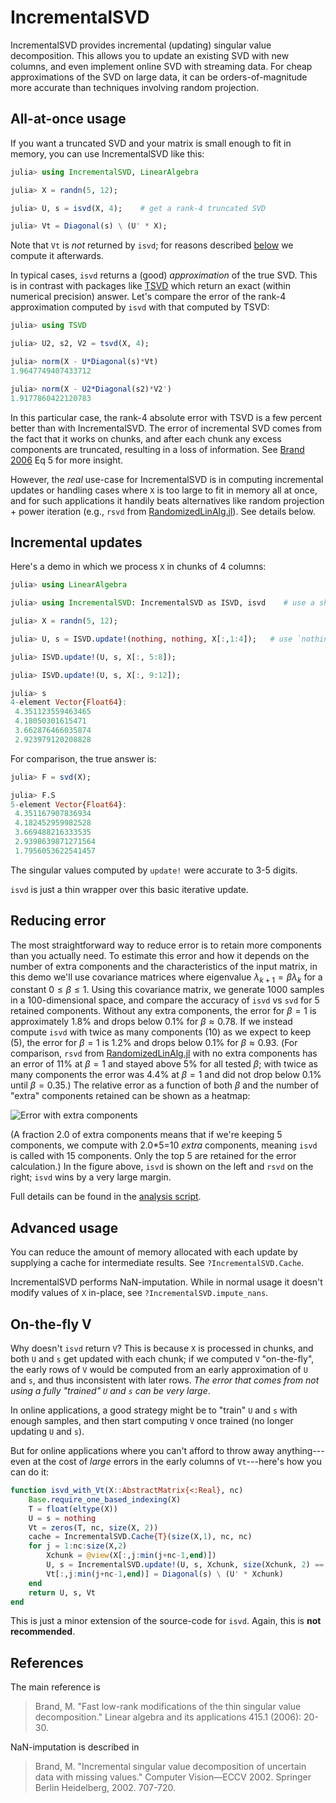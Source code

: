 # IncrementalSVD

IncrementalSVD provides incremental (updating) singular value decomposition.
This allows you to update an existing SVD with new columns, and even implement
online SVD with streaming data.
For cheap approximations of the SVD on large data, it can be orders-of-magnitude
more accurate than techniques involving random projection.

## All-at-once usage

If you want a truncated SVD and your matrix is small enough to fit in memory,
you can use IncrementalSVD like this:

```julia
julia> using IncrementalSVD, LinearAlgebra

julia> X = randn(5, 12);

julia> U, s = isvd(X, 4);    # get a rank-4 truncated SVD

julia> Vt = Diagonal(s) \ (U' * X);
```

Note that `Vt` is *not* returned by `isvd`; for reasons described [below](#on-the-fly-v) we compute it afterwards.

In typical cases, `isvd` returns a (good) *approximation* of the true SVD.
This is in contrast with packages like
[TSVD](https://github.com/JuliaLinearAlgebra/TSVD.jl) which return an exact
(within numerical precision) answer.
Let's compare the error of the rank-4 approximation computed by `isvd` with that computed by TSVD:

```julia
julia> using TSVD

julia> U2, s2, V2 = tsvd(X, 4);

julia> norm(X - U*Diagonal(s)*Vt)
1.9647749407433712

julia> norm(X - U2*Diagonal(s2)*V2')
1.9177860422120783
```
In this particular case, the rank-4 absolute error with TSVD is a few percent better than with IncrementalSVD.
The error of incremental SVD comes from the fact that it works on chunks, and after each chunk any excess components are truncated, resulting in a loss of information.
See [Brand 2006](#references) Eq 5 for more insight.

However, the *real* use-case for IncrementalSVD is in computing incremental updates or handling cases where `X` is too large to fit in memory all at once, and for such applications it handily beats alternatives like random projection + power iteration (e.g., `rsvd` from [RandomizedLinAlg.jl](https://github.com/JuliaLinearAlgebra/RandomizedLinAlg.jl)). See details below.

## Incremental updates

Here's a demo in which we process `X` in chunks of 4 columns:

```julia
julia> using LinearAlgebra

julia> using IncrementalSVD: IncrementalSVD as ISVD, isvd    # use a shorthand name for the package

julia> X = randn(5, 12);

julia> U, s = ISVD.update!(nothing, nothing, X[:,1:4]);   # use `nothing` or `zeros(T, m, r), zeros(T, r)` to initialize

julia> ISVD.update!(U, s, X[:, 5:8]);

julia> ISVD.update!(U, s, X[:, 9:12]);

julia> s
4-element Vector{Float64}:
 4.351123559463465
 4.18050301615471
 3.662876466035874
 2.923979120208828
```

For comparison, the true answer is:

```julia
julia> F = svd(X);

julia> F.S
5-element Vector{Float64}:
 4.351167907836934
 4.182452959982528
 3.669488216333535
 2.9398639871271564
 1.7956053622541457
```

The singular values computed by `update!` were accurate to 3-5 digits.

`isvd` is just a thin wrapper over this basic iterative update.

## Reducing error

The most straightforward way to reduce error is to retain more components than you actually need.
To estimate this error and how it depends on the number of extra components and the characteristics of the input matrix, in this demo we'll use covariance matrices where eigenvalue $\lambda_{k+1} = \beta \lambda_k$ for a constant $0 \le \beta \le 1$.
Using this covariance matrix, we generate 1000 samples in a 100-dimensional space, and compare the accuracy of `isvd` vs `svd` for 5 retained components.
Without any extra components, the error for $\beta=1$ is approximately 1.8% and drops below 0.1% for $\beta \approx 0.78$.
If we instead compute `isvd` with twice as many components (10) as we expect to keep (5), the error for $\beta=1$ is 1.2% and drops below 0.1% for $\beta \approx 0.93$.
(For comparison, `rsvd` from [RandomizedLinAlg.jl](https://github.com/JuliaLinearAlgebra/RandomizedLinAlg.jl) with no extra components has an error of 11% at $\beta=1$ and stayed above 5% for all tested $\beta$; with twice as many components the error was 4.4% at $\beta=1$ and did not drop below 0.1% until $\beta = 0.35$.)
The relative error as a function of both $\beta$ and the number of "extra" components retained can be shown as a heatmap:

![Error with extra components](test/accuracy/relerror.png)

(A fraction 2.0 of extra components means that if we're keeping 5 components, we compute with 2.0*5=10 *extra* components, meaning `isvd` is called with 15 components. Only the top 5 are retained for the error calculation.)
In the figure above, `isvd` is shown on the left and `rsvd` on the right; `isvd` wins by a very large margin.

Full details can be found in the [analysis script](test/accuracy/accuracy.jl).

## Advanced usage

You can reduce the amount of memory allocated with each update by supplying a cache for intermediate results.
See `?IncrementalSVD.Cache`.

IncrementalSVD performs NaN-imputation. While in normal usage it doesn't modify values of `X` in-place, see `?IncrementalSVD.impute_nans`.

## On-the-fly V

Why doesn't `isvd` return `V`? This is because `X` is processed in chunks, and both `U` and `s` get updated
with each chunk; if we computed `V` "on-the-fly", the early rows of `V` would be computed from an early
approximation of `U` and `s`, and thus inconsistent with later rows. *The error that comes from not using a fully "trained" `U` and `s` can be very large*.

In online applications, a good strategy might be to "train" `U` and `s` with enough samples, and then start
computing `V` once trained (no longer updating `U` and `s`).

But for online applications where you can't afford to throw away anything---even at the cost of *large* errors in the early columns of `Vt`---here's how you can do it:

```julia
function isvd_with_Vt(X::AbstractMatrix{<:Real}, nc)
    Base.require_one_based_indexing(X)
    T = float(eltype(X))
    U = s = nothing
    Vt = zeros(T, nc, size(X, 2))
    cache = IncrementalSVD.Cache{T}(size(X,1), nc, nc)
    for j = 1:nc:size(X,2)
        Xchunk = @view(X[:,j:min(j+nc-1,end)])
        U, s = IncrementalSVD.update!(U, s, Xchunk, size(Xchunk, 2) == nc ? cache : nothing)
        Vt[:,j:min(j+nc-1,end)] = Diagonal(s) \ (U' * Xchunk)
    end
    return U, s, Vt
end
```

This is just a minor extension of the source-code for `isvd`. Again, this is **not recommended**.


## References

The main reference is

> Brand, M. "Fast low-rank modifications of the thin singular value
> decomposition."  Linear algebra and its applications 415.1 (2006):
> 20-30.

NaN-imputation is described in

> Brand, M. "Incremental singular value decomposition of uncertain
> data with missing values."  Computer Vision—ECCV 2002. Springer
> Berlin Heidelberg, 2002. 707-720.

